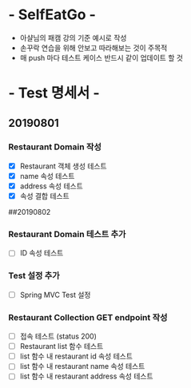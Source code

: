 # - SelfEatGo -

* 아샬님의 패캠 강의 기준 예시로 작성
* 손꾸락 연습을 위해 안보고 따라해보는 것이 주목적
* 매 push 마다 테스트 케이스 반드시 같이 업데이트 할 것 

# - Test 명세서 -
## 20190801
### Restaurant Domain 작성
- [X] Restaurant 객체 생성 테스트
- [X] name 속성 테스트
- [X] address 속성 테스트
- [X] 속성 결합 테스트

##20190802
### Restaurant Domain 테스트 추가
- [ ] ID 속성 테스트

### Test 설정 추가
- [ ] Spring MVC Test 설정

### Restaurant Collection GET endpoint 작성
- [ ] 접속 테스트 (status 200)
- [ ] Restaurant list 함수 테스트
- [ ] list 함수 내 restaurant id 속성 테스트
- [ ] list 함수 내 restaurant name 속성 테스트
- [ ] list 함수 내 restaurant address 속성 테스트